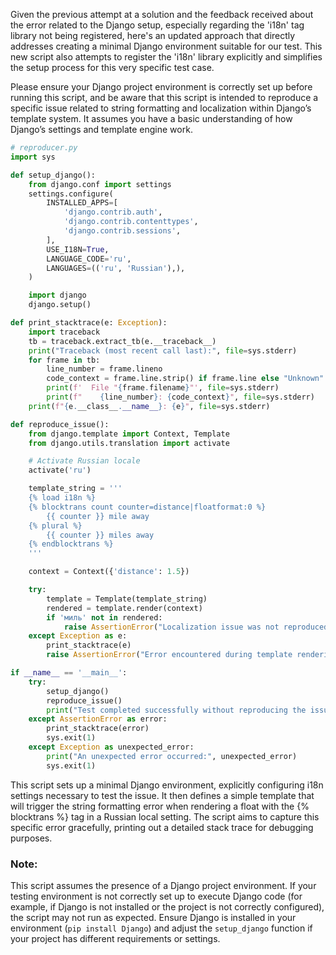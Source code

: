Given the previous attempt at a solution and the feedback received about the error related to the Django setup, especially regarding the 'i18n' tag library not being registered, here's an updated approach that directly addresses creating a minimal Django environment suitable for our test. This new script also attempts to register the 'i18n' library explicitly and simplifies the setup process for this very specific test case.

Please ensure your Django project environment is correctly set up before running this script, and be aware that this script is intended to reproduce a specific issue related to string formatting and localization within Django’s template system. It assumes you have a basic understanding of how Django’s settings and template engine work.

```python
# reproducer.py
import sys

def setup_django():
    from django.conf import settings
    settings.configure(
        INSTALLED_APPS=[
            'django.contrib.auth',
            'django.contrib.contenttypes',
            'django.contrib.sessions',
        ],
        USE_I18N=True,
        LANGUAGE_CODE='ru',
        LANGUAGES=(('ru', 'Russian'),),
    )

    import django
    django.setup()

def print_stacktrace(e: Exception):
    import traceback
    tb = traceback.extract_tb(e.__traceback__)
    print("Traceback (most recent call last):", file=sys.stderr)
    for frame in tb:
        line_number = frame.lineno
        code_context = frame.line.strip() if frame.line else "Unknown"
        print(f'  File "{frame.filename}"', file=sys.stderr)
        print(f"    {line_number}: {code_context}", file=sys.stderr)
    print(f"{e.__class__.__name__}: {e}", file=sys.stderr)

def reproduce_issue():
    from django.template import Context, Template
    from django.utils.translation import activate

    # Activate Russian locale
    activate('ru')

    template_string = '''
    {% load i18n %}
    {% blocktrans count counter=distance|floatformat:0 %}
        {{ counter }} mile away
    {% plural %}
        {{ counter }} miles away
    {% endblocktrans %}
    '''

    context = Context({'distance': 1.5})

    try:
        template = Template(template_string)
        rendered = template.render(context)
        if 'миль' not in rendered:
            raise AssertionError("Localization issue was not reproduced - failed to render the correct plural form.")
    except Exception as e:
        print_stacktrace(e)
        raise AssertionError("Error encountered during template rendering.")

if __name__ == '__main__':
    try:
        setup_django()
        reproduce_issue()
        print("Test completed successfully without reproducing the issue.")
    except AssertionError as error:
        print_stacktrace(error)
        sys.exit(1)
    except Exception as unexpected_error:
        print("An unexpected error occurred:", unexpected_error)
        sys.exit(1)
```

This script sets up a minimal Django environment, explicitly configuring i18n settings necessary to test the issue. It then defines a simple template that will trigger the string formatting error when rendering a float with the {% blocktrans %} tag in a Russian local setting. The script aims to capture this specific error gracefully, printing out a detailed stack trace for debugging purposes.

### Note:
This script assumes the presence of a Django project environment. If your testing environment is not correctly set up to execute Django code (for example, if Django is not installed or the project is not correctly configured), the script may not run as expected. Ensure Django is installed in your environment (`pip install Django`) and adjust the `setup_django` function if your project has different requirements or settings.